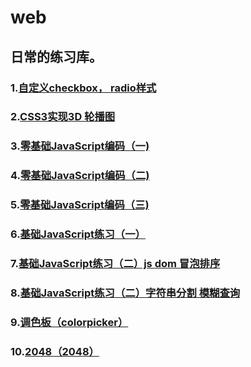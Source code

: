 # web
## 日常的练习库。<br>
### 1.[自定义checkbox， radio样式](https://luocoding.github.io/web/ife/%E8%87%AA%E5%AE%9A%E4%B9%89checkbox%EF%BC%8C%20radio%E6%A0%B7%E5%BC%8F/1.html)<br>
### 2.[CSS3实现3D 轮播图](https://luocoding.github.io/web/ife/CSS3%E5%AE%9E%E7%8E%B03D%20%E8%BD%AE%E6%92%AD%E5%9B%BE/2.html)<br>
### 3.[零基础JavaScript编码（一)](https://luocoding.github.io/web/ife/零基础JavaScript编码（一）/3.html)<br>
### 4.[零基础JavaScript编码（二)](https://luocoding.github.io/web/ife/零基础JavaScript编码（二）/index.html)<br>
### 5.[零基础JavaScript编码（三)](https://luocoding.github.io/web/ife/零基础JavaScript编码（三）/index.html)<br>
### 6.[基础JavaScript练习（一）](https://luocoding.github.io/web/ife/基础JavaScript练习（一）/index.html)<br>
### 7.[基础JavaScript练习（二）js dom 冒泡排序](https://luocoding.github.io/web/ife/基础JavaScript练习（二）/index.html)<br>
### 8.[基础JavaScript练习（二）字符串分割 模糊查询](https://luocoding.github.io/web/ife/基础JavaScript练习（三）/index.html)<br>
### 9.[调色板（colorpicker）](https://luocoding.github.io/web/%E8%B0%83%E8%89%B2%E6%9D%BF/index.html)<br>
### 10.[2048（2048）](https://luocoding.github.io/web/2048/index.html)<br>
